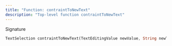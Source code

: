 ```yaml
---
title: "Function: contraintToNewText"
description: "Top-level function contraintToNewText"
---
```


Signature
```dart
TextSelection contraintToNewText(TextEditingValue newValue, String newText);
```
